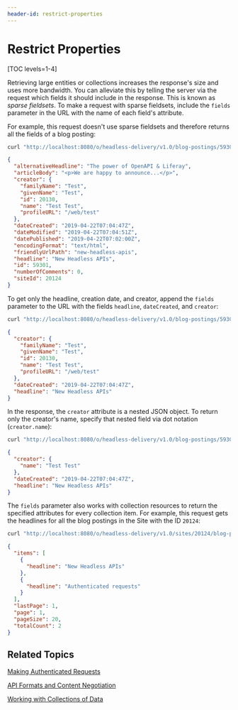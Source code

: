 ```yaml
---
header-id: restrict-properties
---
```


# Restrict Properties

[TOC levels=1-4]

Retrieving large entities or collections increases the response's size and uses 
more bandwidth. You can alleviate this by telling the server via the request 
which fields it should include in the response. This is known as 
*sparse fieldsets*. To make a request with sparse fieldsets, include the 
`fields` parameter in the URL with the name of each field's attribute. 

For example, this request doesn't use sparse fieldsets and therefore returns all 
the fields of a blog posting: 

```bash
curl "http://localhost:8080/o/headless-delivery/v1.0/blog-postings/59301"  -u 'test@liferay.com:test'
```

```json
{
  "alternativeHeadline": "The power of OpenAPI & Liferay",
  "articleBody": "<p>We are happy to announce...</p>",
  "creator": {
    "familyName": "Test",
    "givenName": "Test",
    "id": 20130,
    "name": "Test Test",
    "profileURL": "/web/test"
  },
  "dateCreated": "2019-04-22T07:04:47Z",
  "dateModified": "2019-04-22T07:04:51Z",
  "datePublished": "2019-04-22T07:02:00Z",
  "encodingFormat": "text/html",
  "friendlyUrlPath": "new-headless-apis",
  "headline": "New Headless APIs",
  "id": 59301,
  "numberOfComments": 0,
  "siteId": 20124
}
```

To get only the headline, creation date, and creator, append the `fields` 
parameter to the URL with the fields `headline`, `dateCreated`, and `creator`: 

```bash
curl "http://localhost:8080/o/headless-delivery/v1.0/blog-postings/59301?fields=headline,dateCreated,creator"  -u 'test@liferay.com:test'
```

```json
{
  "creator": {
    "familyName": "Test",
    "givenName": "Test",
    "id": 20130,
    "name": "Test Test",
    "profileURL": "/web/test"
  },
  "dateCreated": "2019-04-22T07:04:47Z",
  "headline": "New Headless APIs"
}
```

In the response, the `creator` attribute is a nested JSON object. To return only 
the creator's name, specify that nested field via dot notation (`creator.name`): 

```bash
curl "http://localhost:8080/o/headless-delivery/v1.0/blog-postings/59301?fields=headline,dateCreated,creator.name"  -u 'test@liferay.com:test'
```

```json
{
  "creator": {
    "name": "Test Test"
  },
  "dateCreated": "2019-04-22T07:04:47Z",
  "headline": "New Headless APIs"
}
```

The `fields` parameter also works with collection resources to return the 
specified attributes for every collection item. For example, this request gets 
the headlines for all the blog postings in the Site with the ID `20124`: 

```bash
curl "http://localhost:8080/o/headless-delivery/v1.0/sites/20124/blog-postings/?fields=headline"  -u 'test@liferay.com:test'
```

```json
{
  "items": [
    {
      "headline": "New Headless APIs"
    },
    {
      "headline": "Authenticated requests"
    }
  ],
  "lastPage": 1,
  "page": 1,
  "pageSize": 20,
  "totalCount": 2
}
```

## Related Topics

[Making Authenticated Requests](/docs/7-2/frameworks/-/knowledge_base/f/filter-sort-and-search)

[API Formats and Content Negotiation](/docs/7-2/frameworks/-/knowledge_base/f/api-formats-and-content-negotiation)

[Working with Collections of Data](/docs/7-2/frameworks/-/knowledge_base/f/working-with-collections-of-data)
